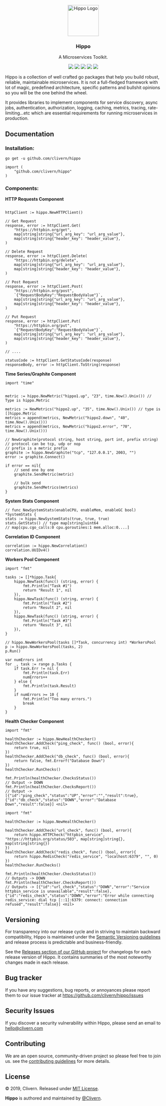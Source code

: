 <p align="center">
    <img alt="Hippo Logo" src="https://raw.githubusercontent.com/Clivern/Hippo/master/assets/img/logo.png" height="100" />
    <h3 align="center">Hippo</h3>
    <p align="center">A Microservices Toolkit.</p>
    <p align="center">
        <a href="https://godoc.org/github.com/clivern/hippo"><img src="https://godoc.org/github.com/clivern/hippo?status.svg"></a>
        <a href="https://travis-ci.org/Clivern/Hippo"><img src="https://travis-ci.org/Clivern/Hippo.svg?branch=master"></a>
        <a href="https://github.com/Clivern/Hippo/releases"><img src="https://img.shields.io/badge/Version-1.0.0-red.svg"></a>
        <a href="https://goreportcard.com/report/github.com/Clivern/Hippo"><img src="https://goreportcard.com/badge/github.com/Clivern/Hippo?v=1.0.0"></a>
        <a href="https://github.com/Clivern/Hippo/blob/master/LICENSE"><img src="https://img.shields.io/badge/LICENSE-MIT-orange.svg"></a>
    </p>
</p>

Hippo is a collection of well crafted go packages that help you build robust, reliable, maintainable microservices. It is not a full-fledged framework with lot of magic, predefined architecture, specific patterns and bullshit opinions so you will be the one behind the wheel.

It provides libraries to implement components for service discovery, async jobs, authentication, authorization, logging, caching, metrics, tracing, rate-limiting...etc which are essential requirements for running microservices in production.

## Documentation

### Installation:

```golang
go get -u github.com/clivern/hippo
```
```golang
import (
    "github.com/clivern/hippo"
)
```

### Components:

**HTTP Requests Component**

```golang

httpClient := hippo.NewHTTPClient()

// Get Request
response, error := httpClient.Get(
    "https://httpbin.org/get",
    map[string]string{"url_arg_key": "url_arg_value"},
    map[string]string{"header_key": "header_value"},
)

// Delete Request
response, error := httpClient.Delete(
    "https://httpbin.org/delete",
    map[string]string{"url_arg_key": "url_arg_value"},
    map[string]string{"header_key": "header_value"},
)

// Post Request
response, error := httpClient.Post(
    "https://httpbin.org/post",
    `{"RequestBodyKey":"RequestBodyValue"}`,
    map[string]string{"url_arg_key": "url_arg_value"},
    map[string]string{"header_key": "header_value"},
)

// Put Request
response, error := httpClient.Put(
    "https://httpbin.org/put",
    `{"RequestBodyKey":"RequestBodyValue"}`,
    map[string]string{"url_arg_key": "url_arg_value"},
    map[string]string{"header_key": "header_value"},
)

// ....

statusCode := httpClient.GetStatusCode(response)
responseBody, error := httpClient.ToString(response)
```

**Time Series/Graphite Component**

```golang
import "time"


metric := hippo.NewMetric("hippo1.up", "23", time.Now().Unix()) // Type is hippo.Metric

metrics := NewMetrics("hippo2.up", "35", time.Now().Unix()) // type is []hippo.Metric
metrics = append(metrics, NewMetric("hippo2.down", "40", time.Now().Unix()))
metrics = append(metrics, NewMetric("hippo2.error", "70", time.Now().Unix()))

// NewGraphite(protocol string, host string, port int, prefix string)
// protocol can be tcp, udp or nop
// prefix is a metric prefix
graphite := hippo.NewGraphite("tcp", "127.0.0.1", 2003, "")
error := graphite.Connect()

if error == nil{
    // send one by one
    graphite.SendMetric(metric)

    // bulk send
    graphite.SendMetrics(metrics)
}
````

**System Stats Component**

```golang
// func NewSystemStats(enableCPU, enableMem, enableGC bool) *SystemStats {
stats := hippo.NewSystemStats(true, true, true)
stats.GetStats() // type map[string]uint64
// map[cpu.cgo_calls:0 cpu.goroutines:1 mem.alloc:0....]
```

**Correlation ID Component**

```golang
correlation := hippo.NewCorrelation()
correlation.UUIDv4()
```

**Workers Pool Component**

```golang
import "fmt"

tasks := []*hippo.Task{
    hippo.NewTask(func() (string, error) {
        fmt.Println("Task #1")
        return "Result 1", nil
    }),
    hippo.NewTask(func() (string, error) {
        fmt.Println("Task #2")
        return "Result 2", nil
    }),
    hippo.NewTask(func() (string, error) {
        fmt.Println("Task #3")
        return "Result 3", nil
    }),
}

// hippo.NewWorkersPool(tasks []*Task, concurrency int) *WorkersPool
p := hippo.NewWorkersPool(tasks, 2)
p.Run()

var numErrors int
for _, task := range p.Tasks {
    if task.Err != nil {
        fmt.Println(task.Err)
        numErrors++
    } else {
        fmt.Println(task.Result)
    }
    if numErrors >= 10 {
        fmt.Println("Too many errors.")
        break
    }
}
````

**Health Checker Component**

```golang
import "fmt"

healthChecker := hippo.NewHealthChecker()
healthChecker.AddCheck("ping_check", func() (bool, error){
    return true, nil
})
healthChecker.AddCheck("db_check", func() (bool, error){
    return false, fmt.Errorf("Database Down")
})
healthChecker.RunChecks()

fmt.Println(healthChecker.ChecksStatus())
// Output -> DOWN
fmt.Println(healthChecker.ChecksReport())
// Output -> [{"id":"ping_check","status":"UP","error":"","result":true},{"id":"db_check","status":"DOWN","error":"Database Down","result":false}] <nil>
```
```golang
import "fmt"

healthChecker := hippo.NewHealthChecker()

healthChecker.AddCheck("url_check", func() (bool, error){
    return hippo.HTTPCheck("httpbin_service", "https://httpbin.org/status/503", map[string]string{}, map[string]string{})
})
healthChecker.AddCheck("redis_check", func() (bool, error){
    return hippo.RedisCheck("redis_service", "localhost:6379", "", 0)
})
healthChecker.RunChecks()

fmt.Println(healthChecker.ChecksStatus())
// Outputs -> DOWN
fmt.Println(healthChecker.ChecksReport())
// Outputs -> [{"id":"url_check","status":"DOWN","error":"Service httpbin_service is unavailable","result":false},{"id":"redis_check","status":"DOWN","error":"Error while connecting redis_service: dial tcp [::1]:6379: connect: connection refused","result":false}] <nil>
```

## Versioning

For transparency into our release cycle and in striving to maintain backward compatibility, Hippo is maintained under the [Semantic Versioning guidelines](https://semver.org/) and release process is predictable and business-friendly.

See the [Releases section of our GitHub project](https://github.com/clivern/hippo/releases) for changelogs for each release version of Hippo. It contains summaries of the most noteworthy changes made in each release.


## Bug tracker

If you have any suggestions, bug reports, or annoyances please report them to our issue tracker at https://github.com/clivern/hippo/issues


## Security Issues

If you discover a security vulnerability within Hippo, please send an email to [hello@clivern.com](mailto:hello@clivern.com)


## Contributing

We are an open source, community-driven project so please feel free to join us. see the [contributing guidelines](CONTRIBUTING.md) for more details.


## License

© 2019, Clivern. Released under [MIT License](https://opensource.org/licenses/mit-license.php).

**Hippo** is authored and maintained by [@Clivern](http://github.com/clivern).
